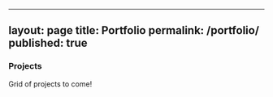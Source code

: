 
---
layout: page
title: Portfolio
permalink: /portfolio/
published: true
---


### Projects

Grid of projects to come!
